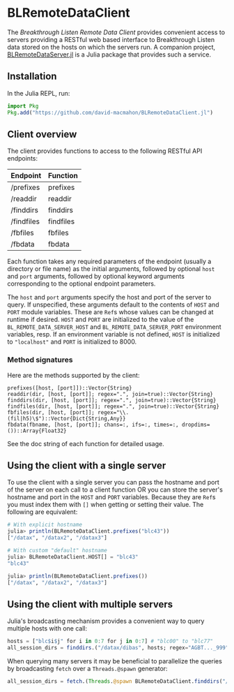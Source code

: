 # BLRemoteDataClient

The *Breakthrough Listen Remote Data Client* provides convenient access to
servers providing a RESTful web based interface to Breakthrough Listen data
stored on the hosts on which the servers run.  A companion project,
[BLRemoteDataServer.jl](
https://github.com/david-macmahon/BLRemoteDataServer.jl) is a Julia package that
provides such a service.

## Installation

In the Julia REPL, run:

```julia
import Pkg
Pkg.add("https://github.com/david-macmahon/BLRemoteDataClient.jl")
```

## Client overview

The client provides functions to access to the following RESTful API endpoints:

| Endpoint  | Function  |
|:----------|:----------|
|/prefixes  | prefixes  |
|/readdir   | readdir   |
|/finddirs  | finddirs  |
|/findfiles | findfiles |
|/fbfiles   | fbfiles   |
|/fbdata    | fbdata    |

Each function takes any required parameters of the endpoint (usually a directory
or file name) as the initial arguments, followed by optional `host` and `port`
arguments, followed by optional keyword arguments corresponding to the optional
endpoint parameters.

The `host` and `port` arguments specify the host and port of the server to
query.  If unspecified, these arguments default to the contents of `HOST` and
`PORT` module variables.  These are `Ref`s whose values can be changed at
runtime if desired.  `HOST` and `PORT` are initialized to the value of the
`BL_REMOTE_DATA_SERVER_HOST` and `BL_REMOTE_DATA_SERVER_PORT` environment
variables, resp.  If an environment variable is not defined, `HOST` is
initialized to `"localhost"` and `PORT` is initialized to 8000.

### Method signatures

Here are the methods supported by the client:

```
prefixes([host, [port]])::Vector{String}
readdir(dir, [host, [port]]; regex=".", join=true)::Vector{String}
finddirs(dir, [host, [port]]; regex=".", join=true)::Vector{String}
findfiles(dir, [host, [port]]; regex=".", join=true)::Vector{String}
fbfiles(dir, [host, [port]]; regex="\\.(fil|h5)\$")::Vector{Dict{String,Any}}
fbdata(fbname, [host, [port]]; chans=:, ifs=:, times=:, dropdims=())::Array{Float32}
```

See the doc string of each function for detailed usage.

## Using the client with a single server

To use the client with a single server you can pass the hostname and port of the
server on each call to a client function OR you can store the server's hostname
and port in the `HOST` and `PORT` variables.  Because they are `Ref`s you must
index them with `[]` when getting or setting their value.  The following are
equivalent:

```julia
# With explicit hostname
julia> println(BLRemoteDataClient.prefixes("blc43"))
["/datax", "/datax2", "/datax3"]

# With custom "default" hostname
julia> BLRemoteDataClient.HOST[] = "blc43"
"blc43"

julia> println(BLRemoteDataClient.prefixes())
["/datax", "/datax2", "/datax3"]
```

## Using the client with multiple servers

Julia's broadcasting mechanism provides a convenient way to query multiple hosts
with one call:

```julia
hosts = ["blc$i$j" for i in 0:7 for j in 0:7] # "blc00" to "blc77" 
all_session_dirs = finddirs.("/datax/dibas", hosts; regex="AGBT..._999")
```

When querying many servers it may be beneficial to parallelize the queries by
broadcasting `fetch` over a `Threads.@spawn` generator:

```julia
all_session_dirs = fetch.(Threads.@spawn BLRemoteDataClient.finddirs("/datax/dibas", h, regex="AGBT..._999") for h in hosts)
```
